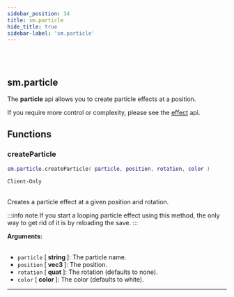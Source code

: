 ```yaml
---
sidebar_position: 34
title: sm.particle
hide_title: true
sidebar-label: 'sm.particle'
---
```


<br></br>

## sm.particle

The <strong>particle</strong> api allows you to create particle effects at a position.

If you require more control or complexity, please see the [effect](/docs/Game-Script-Environment/Userdata/Effect) api.

## Functions

### createParticle

```lua
sm.particle.createParticle( particle, position, rotation, color )
```
<code>Client-Only</code> <br></br>

Creates a particle effect at a given position and rotation.

:::info note
If you start a looping particle effect using this method, the only way to get rid of it is by reloading the save.
:::

<strong>Arguments:</strong> <br></br>

- <code>particle</code> [<strong> string </strong>]: The particle name.
- <code>position</code> [<strong> vec3 </strong>]: The position.
- <code>rotation</code> [<strong> quat </strong>]: The rotation (defaults to none).
- <code>color</code> [<strong> color </strong>]: The color (defaults to white).

---














